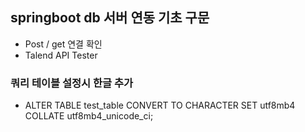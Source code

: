 ## springboot db 서버 연동 기초 구문 

- Post / get 연결 확인
- Talend API Tester

### 쿼리 테이블 설정시 한글 추가
  - ALTER TABLE test_table CONVERT TO CHARACTER SET utf8mb4 COLLATE utf8mb4_unicode_ci;
